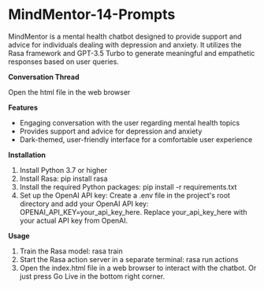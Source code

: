 # MindMentor-14-Prompts

MindMentor is a mental health chatbot designed to provide support and advice for individuals dealing with depression and anxiety. It utilizes the Rasa framework and GPT-3.5 Turbo to generate meaningful and empathetic responses based on user queries.

**Conversation Thread**

Open the html file in the web browser

**Features**

- Engaging conversation with the user regarding mental health topics
- Provides support and advice for depression and anxiety
- Dark-themed, user-friendly interface for a comfortable user experience

**Installation**

1. Install Python 3.7 or higher
2. Install Rasa: pip install rasa
3. Install the required Python packages: pip install -r requirements.txt
4. Set up the OpenAI API key: Create a .env file in the project's root directory and add your OpenAI API key: OPENAI_API_KEY=your_api_key_here. 
  Replace your_api_key_here with your actual API key from OpenAI.

**Usage**

1. Train the Rasa model: rasa train
2. Start the Rasa action server in a separate terminal: rasa run actions
3. Open the index.html file in a web browser to interact with the chatbot. Or just press Go Live in the bottom right corner.
